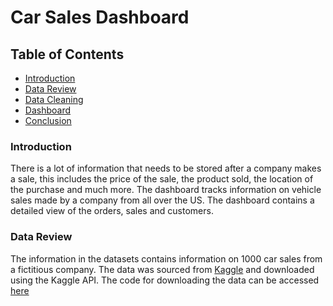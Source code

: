 # Car Sales Dashboard

## Table of Contents
* [Introduction](#introduction)
* [Data Review](#data-review)
* [Data Cleaning](#data-cleaning)
* [Dashboard](#dashboard)
* [Conclusion](#conclusion)

### Introduction

There is a lot of information that needs to be stored after a company makes a sale, this includes the price of the sale, the product sold, the location of the purchase and much more. The dashboard tracks information on vehicle sales made by a company from all over the US. The dashboard contains a detailed view of the orders, sales and customers. 

### Data Review

The information in the datasets contains information on 1000 car sales from a fictitious company. The data was sourced from [Kaggle](https://www.kaggle.com/datasets/prashantk93/supply-chain-management-for-car/data) and downloaded using the Kaggle API. The code for downloading the data can be accessed [here](https://github.com/jidafan/Car-Sale-Dashboard/blob/main/Download.ipynb)
